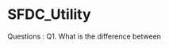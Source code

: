 # SFDC_Utility

Questions :
  Q1. What is the difference between <template if:true> and <div if:true>
  Answer 1. :

  Q2. Zombie Jobs in Salesforce.<br/>
  Answer 2. To Abort Job we need to login to workbench and set the api version to 31 to lower and try to execute following script 
          for(AsyncApexJob obj : [Select Id from AsyncApexJob]){
              System.abortJob(obj.Id);
          }
          Here the field CronTriggerId field was not present in the past version of salesforce i.e. lower than v31.0
  
  <br/><br/>
  Q3. In the Classic Email Template we use the "{!Community_url}" variable in the case when we want to pass the reset url or login url for the Community user. But we can't use this variable in the VF Email Template i.e. the VF component.
  Answer 3. : Solution for this situation is to use the "{!$Network.NetworkUrlForUserEmails}" in the VF html code in the place of "{!Community_url}" and also make sure that the email template header tag i.e. "<messaging:emailTemplate>" should have the following properties and values: 
    -> recipientType="User"
    -> relatedToType="Community"
    -> renderUsingSystemContextWithoutSharing="true"
  Following are the reference links regarding this solution :
    Link 1 : https://salesforce.stackexchange.com/questions/258517/how-to-get-community-url-in-a-visualforce-email-template
    Link 2 : https://salesforce.stackexchange.com/questions/367391/community-welcome-email-visualforce-is-not-sent
    Link 3 : https://help.salesforce.com/s/articleView?id=sf.email_templates_vf_modify_for_guest.htm&type=5
  
